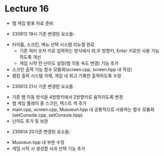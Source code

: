 # Lecture 16

* 뱀 게임 발표 자료 준비

* 230612 19시 기준 변경된 요소들:
- 타이틀, 스크린, 메뉴 선택 시스템 리뉴얼 완료
	+ 기존 여러 숫자 키로 입력하는 방식에서 좌,우 방향키, Enter 키로만 사용 가능하도록 개선
	+ 게임 시작 전 난이도 설정(뱀 이동 속도 변경) 기능 추가
- 스크린 출력 기능 함수 모듈화(screen.cpp, screen.hpp 내 작성)
- 랭킹 출력 시스템 삭제, 게임 내 최고 기록만 출력하도록 수정

* 230613 21시 기준 변경된 요소들
- 기존 뱀 이동 방식을 4방향키에서 2방향키로 움직이도록 변경
- 뱀 게임 플레이 중 스크린, 텍스트 색 추가
- main.cpp, screen.cpp, Musoeun.hpp 내 공통적으로 사용하는 함수 모듈화(setConsole.cpp, setConsole.hpp)
- 난이도 추가 및 보완

* 230614 20기준 변경된 요소들:
- Musoeun.hpp 내 부분 수정
- 게임 시작 시 생성할 사과 선택 기능 추가
